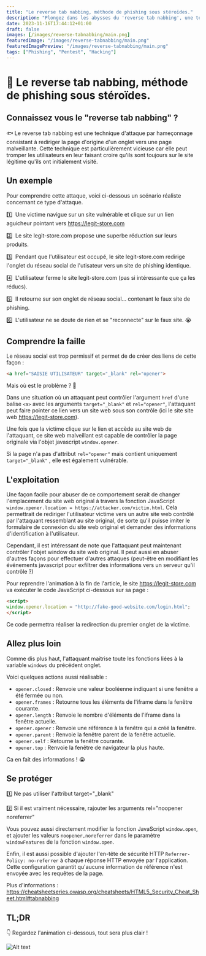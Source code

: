 ```yaml
---
title: "Le reverse tab nabbing, méthode de phishing sous stéroïdes."
description: "Plongez dans les abysses du 'reverse tab nabbing', une technique de phishing redoutablement efficace. Découvrez comment les pirates informatiques exploitent astucieusement les onglets de votre navigateur pour vous rediriger vers des sites malveillants, tout en vous laissant croire que vous naviguez en toute sécurité sur vos sites familiers. À travers un scénario réaliste, nous vous montrons pas à pas comment cette attaque se déroule et soulignons les failles exploitables. Apprenez des mesures essentielles pour vous protéger, comme éviter l'usage de l'attribut target=_blank ou incorporer rel=noopener noreferrer. Cet article est un incontournable pour renforcer votre cybersécurité et déjouer les pièges du phishing moderne."
date: 2023-11-16T17:44:12+01:00
draft: false
images: [/images/reverse-tabnabbing/main.png]
featuredImage: "/images/reverse-tabnabbing/main.png"
featuredImagePreview: "/images/reverse-tabnabbing/main.png"
tags: ["Phishing", "Pentest", "Hacking"]
---
```


# 💉 Le reverse tab nabbing, méthode de phishing sous stéroïdes.

## Connaissez vous le "reverse tab nabbing" ?

🐟 Le reverse tab nabbing est une technique d'attaque par hameçonnage consistant à rediriger la page d'origine d'un onglet vers une page malveillante. Cette technique est particulièrement vicieuse car elle peut tromper les utilisateurs en leur faisant croire qu'ils sont toujours sur le site légitime qu'ils ont initialement visité.

## Un exemple

Pour comprendre cette attaque, voici ci-dessous un scénario réaliste concernant ce type d'attaque.

1️⃣ &nbsp;Une victime navigue sur un site vulnérable et clique sur un lien aguicheur pointant vers https://legit-store.com

2️⃣ &nbsp;Le site legit-store.com propose une superbe réduction sur leurs produits.

3️⃣ &nbsp;Pendant que l'utilisateur est occupé, le site legit-store.com redirige l'onglet du réseau social de l'utisateur vers un site de phishing identique.

4️⃣ &nbsp;L'utilisateur ferme le site legit-store.com (pas si intéressante que ça les réducs).

5️⃣ &nbsp;Il retourne sur son onglet de réseau social... contenant le faux site de phishing.

6️⃣ &nbsp;L'utilisateur ne se doute de rien et se "reconnecte" sur le faux site. 😭

## Comprendre la faille

Le réseau social est trop permissif et permet de de créer des liens de cette façon : 

```html
<a href="SAISIE UTILISATEUR" target="_blank" rel="opener">
```

Mais où est le problème ? 🤔

Dans une situation où un attaquant peut contrôler l'argument `href` d'une balise `<a>` avec les arguments `target="_blank"` et `rel="opener"`, l'attaquant peut faire pointer ce lien vers un site web sous son contrôle (ici le site site web https://legit-store.com).

Une fois que la victime clique sur le lien et accède au site web de l'attaquant, ce site web malveillant est capable de contrôler la page originale via l'objet javascript `window.opener`.

Si la page n'a pas d'attribut `rel="opener"` mais contient uniquement `target="_blank"` , elle est également vulnérable.

## L'exploitation

Une façon facile pour abuser de ce comportement serait de changer l'emplacement du site web original à travers la fonction JavaScript `window.opener.location = https://attacker.com/victim.html`. Cela permettrait de rediriger l'utilisateur victime vers un autre site web contrôlé par l'attaquant ressemblant au site original, de sorte qu'il puisse imiter le formulaire de connexion du site web original et demander des informations d'identification à l'utilisateur.

Cependant, il est intéressant de note que l'attaquant peut maintenant contrôler l'objet window du site web original. Il peut aussi en abuser d'autres façons pour effectuer d'autres attaques (peut-être en modifiant les événements javascript pour exfiltrer des informations vers un serveur qu'il contrôle ?)

Pour reprendre l'animation à la fin de l'article, le site https://legit-store.com va exécuter le code JavaScript ci-dessous sur sa page :

```html
<script>
window.opener.location = "http://fake-good-website.com/login.html";
</script>
```

Ce code permettra réaliser la redirection du premier onglet de la victime.

## Allez plus loin

Comme dis plus haut, l'attaquant maitrise toute les fonctions liées à la variable `windows` du précédent onglet.

Voici quelques actions aussi réalisable :

- `opener.closed` : Renvoie une valeur booléenne indiquant si une fenêtre a été fermée ou non.
- `opener.frames` : Retourne tous les éléments de l'iframe dans la fenêtre courante.
- `opener.length` : Renvoie le nombre d'éléments de l'iframe dans la fenêtre actuelle.
- `opener.opener` : Renvoie une référence à la fenêtre qui a créé la fenêtre.
- `opener.parent` : Renvoie la fenêtre parent de la fenêtre actuelle.
- `opener.self` : Retourne la fenêtre courante.
- `opener.top` : Renvoie la fenêtre de navigateur la plus haute.

Ca en fait des informations ! 😭

## Se protéger

1️⃣ Ne pas utiliser l'attribut target="_blank"

2️⃣ Si il est vraiment nécessaire, rajouter les arguments rel="noopener noreferrer"

Vous pouvez aussi directement modifier la fonction JavaScript `window.open`, et ajouter les valeurs `noopener,noreferrer` dans le paramètre `windowFeatures` de la fonction `window.open`.

Enfin, il est aussi possible d'ajouter l'en-tête de sécurité HTTP `Referrer-Policy: no-referrer` à chaque réponse HTTP envoyée par l'application. Cette configuration garantit qu'aucune information de référence n'est envoyée avec les requêtes de la page.

Plus d'informations : https://cheatsheetseries.owasp.org/cheatsheets/HTML5_Security_Cheat_Sheet.html#tabnabbing

## TL;DR

👇 Regardez l'animation ci-dessous, tout sera plus clair !

![Alt text](/images/reverse-tabnabbing/reverse-tabnabbing.gif)